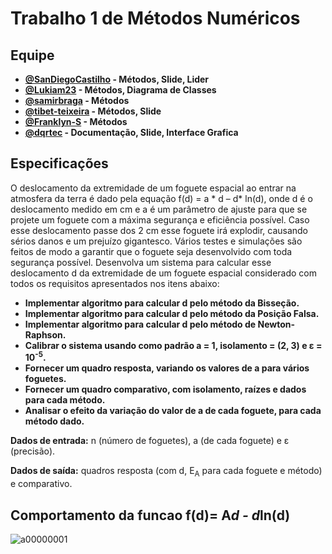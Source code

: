 # Trabalho 1 de Métodos Numéricos

## Equipe

- **[@SanDiegoCastilho](https://github.com/SanDiegoCastilho) - Métodos, Slide, Lider**
- **[@Lukiam23](https://github.com/Lukiam23) - Métodos, Diagrama de Classes**
- **[@samirbraga](https://github.com/samirbraga) - Métodos**
- **[@tibet-teixeira](https://github.com/tibet-teixeira) - Métodos, Slide**
- **[@Franklyn-S](https://github.com/Franklyn-S) - Métodos**
- **[@dqrtec](https://github.com/dqrtec) - Documentação, Slide, Interface Grafica**

## Especificações

O deslocamento da extremidade de um foguete espacial ao entrar na atmosfera da terra é dado pela equação f(d) = a * d – d* ln(d), onde d é o deslocamento medido em cm e a é um parâmetro de ajuste para que se projete um foguete com a máxima segurança e eficiência possível. Caso esse deslocamento passe dos 2 cm esse foguete irá explodir, causando sérios danos e um prejuízo gigantesco. Vários testes e simulações são feitos de modo a garantir que o foguete seja desenvolvido com toda segurança possível. Desenvolva um sistema para calcular esse deslocamento d da extremidade de um foguete espacial considerado com todos os requisitos apresentados nos itens abaixo:

- **Implementar algoritmo para calcular d pelo método da Bisseção.**
- **Implementar algoritmo para calcular d pelo método da Posição Falsa.**
- **Implementar algoritmo para calcular d pelo método de Newton-Raphson.**
- **Calibrar o sistema usando como padrão a = 1, isolamento = (2, 3) e &epsilon; = 10<sup>-5</sup>.**
- **Fornecer um quadro resposta, variando os valores de a para vários foguetes.**
- **Fornecer um quadro comparativo, com isolamento, raízes e dados para cada método.**
- **Analisar o efeito da variação do valor de a de cada foguete, para cada método dado.**

**Dados de entrada:** n (número de foguetes), a (de cada foguete) e &epsilon; (precisão).

**Dados de saída:** quadros resposta (com d, E<sub>A</sub> para cada foguete e método) e comparativo.


## Comportamento da funcao f(d)= A*d - d*ln(d)

![a00000001](https://user-images.githubusercontent.com/20565933/47260586-a1d2df80-d494-11e8-9f31-ed8ac65a9f6e.png)

